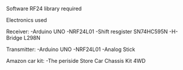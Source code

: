 Software
  RF24 library required

Electronics used 

Receiver:
  -Arduino UNO
  -NRF24L01
  -Shift resgister SN74HC595N
  -H-Bridge L298N
  
Transmitter:
  -Arduino UNO
  -NRF24L01
  -Analog Stick
  
Amazon car kit:
  -The periside Store Car Chassis Kit 4WD
